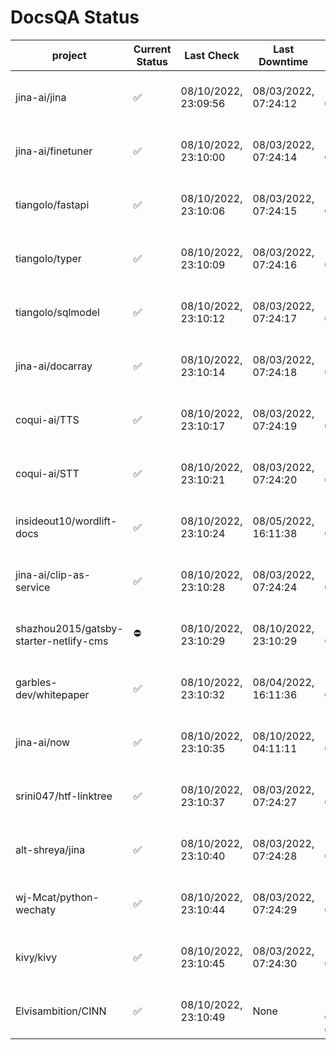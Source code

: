 # DocsQA Status

|               project                |Current Status|     Last Check     |   Last Downtime    |              % Uptime              |
|--------------------------------------|--------------|--------------------|--------------------|------------------------------------|
|jina-ai/jina                          |✅            |08/10/2022, 23:09:56|08/03/2022, 07:24:12|148.179 (since 07/29/2022, 16:38:18)|
|jina-ai/finetuner                     |✅            |08/10/2022, 23:10:00|08/03/2022, 07:24:14|148.192 (since 07/29/2022, 16:38:18)|
|tiangolo/fastapi                      |✅            |08/10/2022, 23:10:06|08/03/2022, 07:24:15|148.205 (since 07/29/2022, 16:38:18)|
|tiangolo/typer                        |✅            |08/10/2022, 23:10:09|08/03/2022, 07:24:16|148.207 (since 07/29/2022, 16:38:18)|
|tiangolo/sqlmodel                     |✅            |08/10/2022, 23:10:12|08/03/2022, 07:24:17|148.214 (since 07/29/2022, 16:38:18)|
|jina-ai/docarray                      |✅            |08/10/2022, 23:10:14|08/03/2022, 07:24:18|148.210 (since 07/29/2022, 16:38:18)|
|coqui-ai/TTS                          |✅            |08/10/2022, 23:10:17|08/03/2022, 07:24:19|148.212 (since 07/29/2022, 16:38:18)|
|coqui-ai/STT                          |✅            |08/10/2022, 23:10:21|08/03/2022, 07:24:20|148.219 (since 07/29/2022, 16:38:18)|
|insideout10/wordlift-docs             |✅            |08/10/2022, 23:10:24|08/05/2022, 16:11:38|132.701 (since 07/29/2022, 16:38:18)|
|jina-ai/clip-as-service               |✅            |08/10/2022, 23:10:28|08/03/2022, 07:24:24|148.243 (since 07/29/2022, 16:38:18)|
|shazhou2015/gatsby-starter-netlify-cms|⛔️           |08/10/2022, 23:10:29|08/10/2022, 23:10:29|139.545 (since 08/03/2022, 10:30:18)|
|garbles-dev/whitepaper                |✅            |08/10/2022, 23:10:32|08/04/2022, 16:11:36|132.842 (since 07/29/2022, 16:38:18)|
|jina-ai/now                           |✅            |08/10/2022, 23:10:35|08/10/2022, 04:11:11|136.521 (since 07/29/2022, 16:38:18)|
|srini047/htf-linktree                 |✅            |08/10/2022, 23:10:37|08/03/2022, 07:24:27|167.317 (since 07/31/2022, 18:29:28)|
|alt-shreya/jina                       |✅            |08/10/2022, 23:10:40|08/03/2022, 07:24:28|148.241 (since 07/29/2022, 16:38:18)|
|wj-Mcat/python-wechaty                |✅            |08/10/2022, 23:10:44|08/03/2022, 07:24:29|148.252 (since 07/29/2022, 16:38:18)|
|kivy/kivy                             |✅            |08/10/2022, 23:10:45|08/03/2022, 07:24:30|148.248 (since 07/29/2022, 16:38:18)|
|Elvisambition/CINN                    |✅            |08/10/2022, 23:10:49|None                |100.000 (since 08/04/2022, 07:09:50)|
